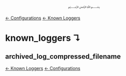 <p align=center>
   ﷽
</p>

[← Configurations](/docs/CONFIGURATION.md)
[← Known Loggers](/docs/configurations/known_loggers.md)

# known_loggers ↴
## archived_log_compressed_filename


[← Known Loggers](/docs/configurations/known_loggers.md)
[← Configurations](/docs/CONFIGURATION.md)

